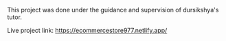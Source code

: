 This project was done under the guidance and supervision of dursikshya's tutor.

Live project link: https://ecommercestore977.netlify.app/
